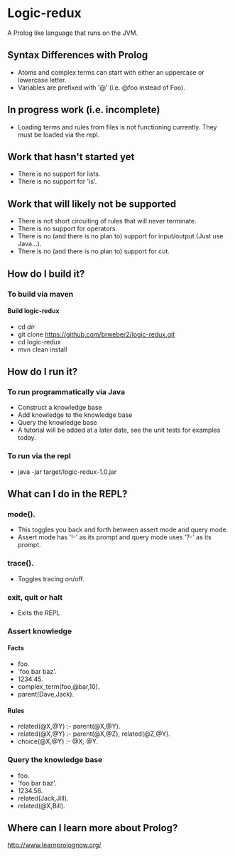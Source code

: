 # Logic-redux

A Prolog like language that runs on the JVM.

## Syntax Differences with Prolog
* Atoms and complex terms can start with either an uppercase or lowercase letter.
* Variables are prefixed with '@' (i.e. @foo instead of Foo).

## In progress work (i.e. incomplete)
* Loading terms and rules from files is not functioning currently.  They must be loaded via the repl.

## Work that hasn't started yet
* There is no support for lists.
* There is no support for 'is'.

## Work that will likely not be supported
* There is not short circuiting of rules that will never terminate.
* There is no support for operators.
* There is no (and there is no plan to) support for input/output (Just use Java...).
* There is no (and there is no plan to) support for cut.

## How do I build it?

### To build via maven


#### Build logic-redux

* cd *dir*
* git clone https://github.com/brweber2/logic-redux.git
* cd logic-redux
* mvn clean install

## How do I run it?

### To run programmatically via Java

* Construct a knowledge base
* Add knowledge to the knowledge base
* Query the knowledge base
* A tutorial will be added at a later date, see the unit tests for examples today.

### To run via the repl

* java -jar target/logic-redux-1.0.jar

## What can I do in the REPL?

### mode().

* This toggles you back and forth between assert mode and query mode.
* Assert mode has '!-' as its prompt and query mode uses '?-' as its prompt.

### trace().

* Toggles tracing on/off.

### exit, quit or halt

* Exits the REPL

### Assert knowledge

#### Facts

* foo.
* 'foo bar baz'.
* 1234.45.
* complex_term(foo,@bar,10).
* parent(Dave,Jack).

#### Rules

* related(@X,@Y) :- parent(@X,@Y).
* related(@X,@Y) :- parent(@X,@Z), related(@Z,@Y).
* choice(@X,@Y) :- @X; @Y.

### Query the knowledge base

* foo.
* 'foo bar baz'.
* 1234.56.
* related(Jack,Jill).
* related(@X,Bill).

## Where can I learn more about Prolog?

http://www.learnprolognow.org/
